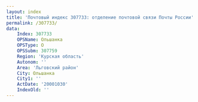 ```yaml
---
layout: index
title: 'Почтовый индекс 307733: отделение почтовой связи Почты России'
permalink: /307733/
data:
    Index: 307733
    OPSName: Ольшанка
    OPSType: О
    OPSSubm: 307759
    Region: 'Курская область'
    Autonom: ''
    Area: 'Льговский район'
    City: Ольшанка
    City1: ''
    ActDate: '20001030'
    IndexOld: ''
---
```

